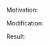 Motivation:

<!-- Explain here the context, and why you're making that change.
What is the problem you're trying to solve.
-->

Modification:

<!-- Describe the modifications you've done. -->

Result:

<!-- Fixes #<GitHub issue number>.

If there is no issue then describe the changes introduced by this PR.
-->

